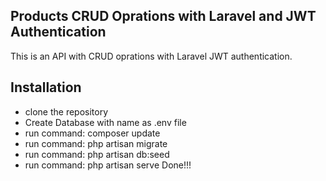 ## Products CRUD Oprations with Laravel and JWT Authentication

This is an API with CRUD oprations with Laravel JWT authentication.


## Installation

- clone the repository
- Create Database with name as .env file
- run command: composer update
- run command: php artisan migrate
- run command: php artisan db:seed
- run command: php artisan serve
Done!!!



